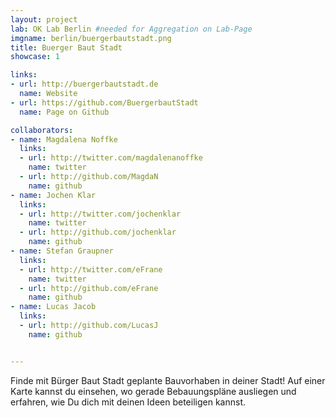 ```yaml
---
layout: project
lab: OK Lab Berlin #needed for Aggregation on Lab-Page
imgname: berlin/buergerbautstadt.png
title: Buerger Baut Stadt
showcase: 1

links:
- url: http://buergerbautstadt.de
  name: Website
- url: https://github.com/BuergerbautStadt
  name: Page on Github

collaborators:
- name: Magdalena Noffke
  links:
  - url: http://twitter.com/magdalenanoffke
    name: twitter
  - url: http://github.com/MagdaN
    name: github
- name: Jochen Klar
  links:
  - url: http://twitter.com/jochenklar
    name: twitter
  - url: http://github.com/jochenklar
    name: github
- name: Stefan Graupner
  links:
  - url: http://twitter.com/eFrane
    name: twitter
  - url: http://github.com/eFrane
    name: github
- name: Lucas Jacob
  links:
  - url: http://github.com/LucasJ
    name: github


---
```


Finde mit Bürger Baut Stadt geplante Bauvorhaben in deiner Stadt! Auf einer Karte kannst du einsehen, wo gerade Bebauungspläne ausliegen und erfahren, wie Du dich mit deinen Ideen beteiligen kannst.
